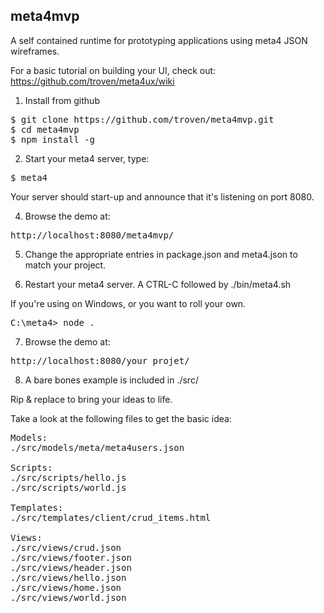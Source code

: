 meta4mvp
---------

A self contained runtime for prototyping applications using meta4 JSON wireframes.

For a basic tutorial on building your UI, check out: https://github.com/troven/meta4ux/wiki


1) Install from github

<pre>
$ git clone https://github.com/troven/meta4mvp.git
$ cd meta4mvp
$ npm install -g
</pre>

2) Start your meta4 server, type:

<pre>
$ meta4
</pre>

Your server should start-up and announce that it's listening on port 8080.

4) Browse the demo at:

<pre>
http://localhost:8080/meta4mvp/
</pre>

5) Change the appropriate entries in package.json and meta4.json to match your project.

6) Restart your meta4 server. A CTRL-C followed by ./bin/meta4.sh

If you're using on Windows, or you want to roll your own. 

<pre>
C:\meta4> node .
</pre>

7) Browse the demo at:

<pre>
http://localhost:8080/your_projet/
</pre>

8) A bare bones example is included in ./src/

Rip & replace to bring your ideas to life.

Take a look at the following files to get the basic idea:

<pre>
Models:
./src/models/meta/meta4users.json

Scripts:
./src/scripts/hello.js
./src/scripts/world.js

Templates:
./src/templates/client/crud_items.html

Views:
./src/views/crud.json
./src/views/footer.json
./src/views/header.json
./src/views/hello.json
./src/views/home.json
./src/views/world.json
</pre>


